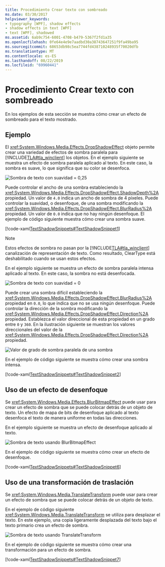 ```yaml
---
title: Procedimiento Crear texto con sombreado
ms.date: 03/30/2017
helpviewer_keywords:
- typography [WPF], shadow effects
- shadow effects in text [WPF]
- text [WPF], shadowed
ms.assetid: 6ab9c754-6001-4708-b479-5367f2fd1a35
ms.openlocfilehash: 0fe64e4e9e7aadbd30a38743647251f9fa49ba95
ms.sourcegitcommit: 68653db98c5ea7744fd438710248935f70020dfb
ms.translationtype: MT
ms.contentlocale: es-ES
ms.lasthandoff: 08/22/2019
ms.locfileid: "69960441"
---
```

# <a name="how-to-create-text-with-a-shadow"></a>Procedimiento Crear texto con sombreado
En los ejemplos de esta sección se muestra cómo crear un efecto de sombreado para el texto mostrado.  
  
## <a name="example"></a>Ejemplo  
 El <xref:System.Windows.Media.Effects.DropShadowEffect> objeto permite crear una variedad de efectos de sombra paralela para [!INCLUDE[TLA#tla_winclient](../../../../includes/tlasharptla-winclient-md.md)] los objetos. En el ejemplo siguiente se muestra un efecto de sombra paralela aplicado al texto. En este caso, la sombra es suave, lo que significa que su color se desenfoca.  
  
 ![Sombra de texto con suavidad &#61; 0,25](./media/how-to-create-text-with-a-shadow/drop-shadow-text-effect.jpg) 
  
 Puede controlar el ancho de una sombra estableciendo la <xref:System.Windows.Media.Effects.DropShadowEffect.ShadowDepth%2A> propiedad. Un valor de `4.0` indica un ancho de sombra de 4 píxeles. Puede controlar la suavidad, o desenfoque, de una sombra modificando la <xref:System.Windows.Media.Effects.DropShadowEffect.BlurRadius%2A> propiedad. Un valor de `0.0` indica que no hay ningún desenfoque. El ejemplo de código siguiente muestra cómo crear una sombra suave.  
  
 [!code-xaml[TextShadowSnippets#TextShadowSnippet1](~/samples/snippets/csharp/VS_Snippets_Wpf/TextShadowSnippets/CS/SingleShadows.xaml#textshadowsnippet1)]  
  
> [!NOTE]
> Estos efectos de sombra no pasan por la [!INCLUDE[TLA#tla_winclient](../../../../includes/tlasharptla-winclient-md.md)] canalización de representación de texto. Como resultado, ClearType está deshabilitado cuando se usan estos efectos.  
  
 En el ejemplo siguiente se muestra un efecto de sombra paralela intensa aplicado al texto. En este caso, la sombra no está desenfocada.  
  
 ![Sombra de texto con suavidad &#61; 0](./media/how-to-create-text-with-a-shadow/text-shadow-softness.jpg) 
  
 Puede crear una sombra difícil estableciendo la <xref:System.Windows.Media.Effects.DropShadowEffect.BlurRadius%2A> propiedad en `0.0`, lo que indica que no se usa ningún desenfoque. Puede controlar la dirección de la sombra modificando la <xref:System.Windows.Media.Effects.DropShadowEffect.Direction%2A> propiedad. Establezca el valor direccional de esta propiedad en un grado entre `0` y `360`. En la ilustración siguiente se muestran los valores direccionales del valor de la <xref:System.Windows.Media.Effects.DropShadowEffect.Direction%2A> propiedad.  
  
 ![Valor de grado de sombra paralela de una sombra](./media/how-to-create-text-with-a-shadow/drop-shadow-degree-setting.png)
  
 En el ejemplo de código siguiente se muestra cómo crear una sombra intensa.  
  
 [!code-xaml[TextShadowSnippets#TextShadowSnippet2](~/samples/snippets/csharp/VS_Snippets_Wpf/TextShadowSnippets/CS/SingleShadows.xaml#textshadowsnippet2)]  
  
## <a name="using-a-blur-effect"></a>Uso de un efecto de desenfoque  
 Se <xref:System.Windows.Media.Effects.BlurBitmapEffect> puede usar para crear un efecto de sombra que se puede colocar detrás de un objeto de texto. Un efecto de mapa de bits de desenfoque aplicado al texto desenfoca el texto de manera uniforme en todas las direcciones.  
  
 En el ejemplo siguiente se muestra un efecto de desenfoque aplicado al texto.  
  
 ![Sombra de texto usando BlurBitmapEffect](./media/how-to-create-text-with-a-shadow/text-shadow-blur-effect.jpg)  
  
 En el ejemplo de código siguiente se muestra cómo crear un efecto de desenfoque.  
  
 [!code-xaml[TextShadowSnippets#TextShadowSnippet6](~/samples/snippets/csharp/VS_Snippets_Wpf/TextShadowSnippets/CS/BlurShadows.xaml#textshadowsnippet6)]  
  
## <a name="using-a-translate-transform"></a>Uso de una transformación de traslación  
 Se <xref:System.Windows.Media.TranslateTransform> puede usar para crear un efecto de sombra que se puede colocar detrás de un objeto de texto.  
  
 En el ejemplo de código siguiente <xref:System.Windows.Media.TranslateTransform> se utiliza para desplazar el texto. En este ejemplo, una copia ligeramente desplazada del texto bajo el texto primario crea un efecto de sombra.  
  
 ![Sombra de texto usando TranslateTransform](./media/how-to-create-text-with-a-shadow/text-transform-shadow-effect.jpg)    
  
 En el ejemplo de código siguiente se muestra cómo crear una transformación para un efecto de sombra.  
  
 [!code-xaml[TextShadowSnippets#TextShadowSnippet7](~/samples/snippets/csharp/VS_Snippets_Wpf/TextShadowSnippets/CS/TransformShadows.xaml#textshadowsnippet7)]
